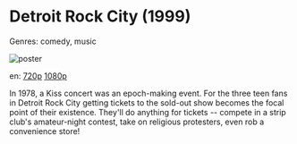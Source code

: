 # Detroit Rock City (1999)

Genres: comedy, music

![poster](http://image.tmdb.org/t/p/w500/cPL1ibw6gFs8AqpbFUe0zIQYKE8.jpg)

en:
  [720p](magnet:?xt=urn:btih:78A32DD3A46C688425DE5CA1D11AACA95EC0E02B&tr=udp://glotorrents.pw:6969/announce&tr=udp://tracker.opentrackr.org:1337/announce&tr=udp://torrent.gresille.org:80/announce&tr=udp://tracker.openbittorrent.com:80&tr=udp://tracker.coppersurfer.tk:6969&tr=udp://tracker.leechers-paradise.org:6969&tr=udp://p4p.arenabg.ch:1337&tr=udp://tracker.internetwarriors.net:1337)
  [1080p](magnet:?xt=urn:btih:c9a2c1955f082cf7a9e980b2b1ee9e92cecd10f6&dn=Detroit+Rock+City+%281999%29+1080p+BrRip+x264+-+YIFY&tr=udp%3A%2F%2Ftracker.openbittorrent.com%3A80%2Fannounce&tr=udp%3A%2F%2Fglotorrents.pw%3A6969%2Fannounce&tr=udp%3A%2F%2Ftracker.openbittorrent.com%3A80%2Fannounce&tr=udp%3A%2F%2Ftracker.opentrackr.org%3A1337%2Fannounce&tr=udp%3A%2F%2Fzer0day.to%3A1337%2Fannounce&tr=udp%3A%2F%2Ftracker.coppersurfer.tk%3A6969%2Fannounce)
  


In 1978, a Kiss concert was an epoch-making event. For the three teen fans in Detroit Rock City getting tickets to the sold-out show becomes the focal point of their existence. They'll do anything for tickets -- compete in a strip club's amateur-night contest, take on religious protesters, even rob a convenience store!